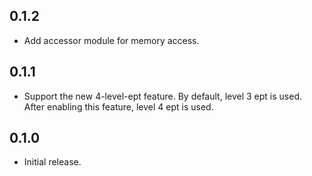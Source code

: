 ## 0.1.2

- Add accessor module for memory access.

## 0.1.1

- Support the new 4-level-ept feature. By default, level 3 ept is used. After enabling this feature, level 4 ept is used.

## 0.1.0

- Initial release.